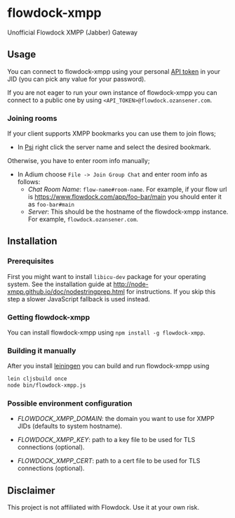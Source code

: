 flowdock-xmpp
=============

Unofficial Flowdock XMPP (Jabber) Gateway

## Usage

You can connect to flowdock-xmpp using your personal
[API token](https://www.flowdock.com/account/tokens) in your JID (you can pick
any value for your password).

If you are not eager to run your own instance of flowdock-xmpp you can connect
to a public one by using `<API_TOKEN>@flowdock.ozansener.com`.

### Joining rooms

If your client supports XMPP bookmarks you can use them to join flows;

- In [Psi](http://psi-im.org/) right click the server name and select the
  desired bookmark.

Otherwise, you have to enter room info manually;

- In Adium choose `File -> Join Group Chat` and enter room info as follows:
    * *Chat Room Name*: `flow-name#room-name`. For example, if your flow url is
      https://www.flowdock.com/app/foo-bar/main you should enter it as `foo-bar#main`
    * *Server*: This should be the hostname of the flowdock-xmpp instance. For
      example, `flowdock.ozansener.com`.
## Installation

### Prerequisites

First you might want to install `libicu-dev` package for your operating
system. See the installation guide at
http://node-xmpp.github.io/doc/nodestringprep.html for instructions. If you
skip this step a slower JavaScript fallback is used instead.


### Getting flowdock-xmpp

You can install flowdock-xmpp using `npm install -g flowdock-xmpp`.

### Building it manually

After you install [leiningen](http://leiningen.org/) you can build and run
flowdock-xmpp using
```sh
lein cljsbuild once
node bin/flowdock-xmpp.js
```

### Possible environment configuration

- *FLOWDOCK_XMPP_DOMAIN*: the domain you want to use for XMPP JIDs (defaults to
system hostname).

- *FLOWDOCK_XMPP_KEY*: path to a key file to be used for TLS connections
(optional).

- *FLOWDOCK_XMPP_CERT*: path to a cert file to be used for TLS connections
(optional).


## Disclaimer

This project is not affiliated with Flowdock. Use it at your own risk.

